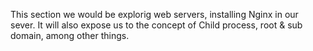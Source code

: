 This section we would be explorig web servers, installing Nginx in our sever. It will also expose us to the concept of Child process, root & sub domain, among other things.
